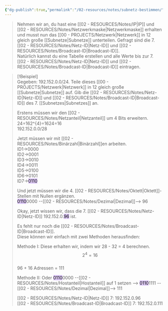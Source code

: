 ```yaml
---
{"dg-publish":true,"permalink":"/02-resources/notes/subnetz-bestimmen/","tags":["netzwerk/subnetting","netzwerk/ip/ipv4"],"noteIcon":"","updated":"2024-07-30T08:52:20.000+02:00"}
---
```


> Nehmen wir an, du hast eine [[02 - RESOURCES/Notes/IP\|IP]] und [[02 - RESOURCES/Notes/Netzwerkmaske\|Netzwerkmaske]] erhalten und musst nun das [[00 - PROJECTS/Netzwerk\|Netzwerk]] in 12 gleich große [[Subnetze\|Subnetze]] unterteilen. Gefragt sind die 7. [[02 - RESOURCES/Notes/Netz-ID\|Netz-ID]] und [[02 - RESOURCES/Notes/Broadcast-ID\|Broadcast-ID]].  
> Natürlich kannst du eine Tabelle erstellen und alle Werte bis zur 7. [[02 - RESOURCES/Notes/Netz-ID\|Netz-ID]] und [[02 - RESOURCES/Notes/Broadcast-ID\|Broadcast-ID]] eintragen.

> [!Beispiel]  
> Gegeben: 192.152.0.0/24. Teile dieses [[00 - PROJECTS/Netzwerk\|Netzwerk]] in 12 gleich große [[Subnetze\|Subnetze]] auf. Gib die [[02 - RESOURCES/Notes/Netz-ID\|Netz-ID]] und [[02 - RESOURCES/Notes/Broadcast-ID\|Broadcast-ID]] des 7. [[Subnetzes\|Subnetzes]] an.
> 
> Erstens müssen wir den [[02 - RESOURCES/Notes/Netzanteil\|Netzanteil]] um 4 Bits erweitern.  
> 24=162^{4}=1624=16  
> 192.152.0.0/28
> 
> Jetzt müssen wir mit [[02 - RESOURCES/Notes/Binärzahl\|Binärzahl]]en arbeiten.  
> ID1->0000  
> ID2->0001  
> ID3->0010  
> ID4->0011  
> ID5->0100  
> ID6->0101  
> ID7-><mark style="background: #D2B3FFA6;">0110</mark>
> 
> Und jetzt müssen wir die 4. [[02 - RESOURCES/Notes/Oktett\|Oktett]]-Stellen mit Nullen ergänzen.  
> <mark style="background: #D2B3FFA6;">0110</mark>0000 --[[02 - RESOURCES/Notes/Dezimal\|Dezimal]]--> 96
> 
> Okay, jetzt wissen wir, dass die 7. [[02 - RESOURCES/Notes/Netz-ID\|Netz-ID]] 192.152.0.<mark style="background: #D2B3FFA6;">96</mark> ist.
> 
> Es fehlt nur noch die [[02 - RESOURCES/Notes/Broadcast-ID\|Broadcast-ID]].  
> Diese können wir einfach mit zwei Methoden herausfinden:
> 
> Methode I: Diese erhalten wir, indem wir 28 - 32 = 4 berechnen.  
> $$2^{4}=16$$  
> 96 + 16 Adressen = 111
> 
> Methode II: Oder <mark style="background: #D2B3FFA6;">0110</mark>0000 --[[02 - RESOURCES/Notes/Hostanteil\|Hostanteil]] auf 1 setzen --> <mark style="background: #D2B3FFA6;">0110</mark>1111 --[[02 - RESOURCES/Notes/Dezimal\|Dezimal]]--> 111
> 
> [[02 - RESOURCES/Notes/Netz-ID\|Netz-ID]] 7: 192.152.0.96  
> [[02 - RESOURCES/Notes/Broadcast-ID\|Broadcast-ID]] 7: 192.152.0.111